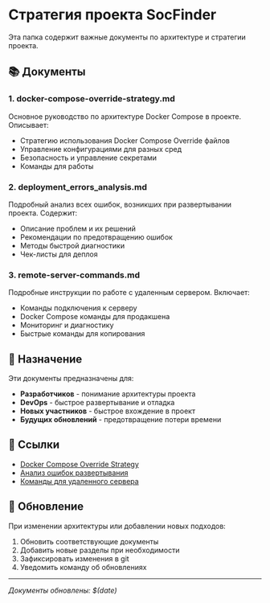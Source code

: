 # Стратегия проекта SocFinder

Эта папка содержит важные документы по архитектуре и стратегии проекта.

## 📚 Документы

### 1. **docker-compose-override-strategy.md**
Основное руководство по архитектуре Docker Compose в проекте. Описывает:
- Стратегию использования Docker Compose Override файлов
- Управление конфигурациями для разных сред
- Безопасность и управление секретами
- Команды для работы

### 2. **deployment_errors_analysis.md**
Подробный анализ всех ошибок, возникших при развертывании проекта. Содержит:
- Описание проблем и их решений
- Рекомендации по предотвращению ошибок
- Методы быстрой диагностики
- Чек-листы для деплоя

### 3. **remote-server-commands.md**
Подробные инструкции по работе с удаленным сервером. Включает:
- Команды подключения к серверу
- Docker Compose команды для продакшена
- Мониторинг и диагностику
- Быстрые команды для копирования

## 🎯 Назначение

Эти документы предназначены для:
- **Разработчиков** - понимание архитектуры проекта
- **DevOps** - быстрое развертывание и отладка
- **Новых участников** - быстрое вхождение в проект
- **Будущих обновлений** - предотвращение потери времени

## 🔗 Ссылки

- [Docker Compose Override Strategy](./docker-compose-override-strategy.md)
- [Анализ ошибок развертывания](./deployment_errors_analysis.md)
- [Команды для удаленного сервера](./remote-server-commands.md)

## 📝 Обновление

При изменении архитектуры или добавлении новых подходов:
1. Обновить соответствующие документы
2. Добавить новые разделы при необходимости
3. Зафиксировать изменения в git
4. Уведомить команду об обновлениях

---

*Документы обновлены: $(date)*
